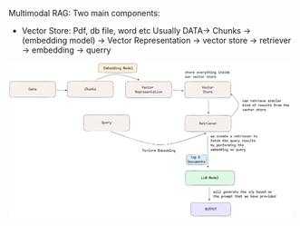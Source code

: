 Multimodal RAG:
Two main components:
* Vector Store: Pdf, db file, word etc
  Usually DATA-> Chunks -> (embedding model) -> Vector Representation  -> vector store -> retriever -> embedding -> querry

<img src="https://github.com/GitMeP/Multimodal-RAG/blob/5d5ef342ea74bdbf12cde87f2335af068267eff3/images/rag_model.png" alt="RAG Agent Flow" width="500">

